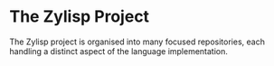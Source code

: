 # The Zylisp Project

The Zylisp project is organised into many focused repositories, each handling a distinct aspect of the language implementation.
